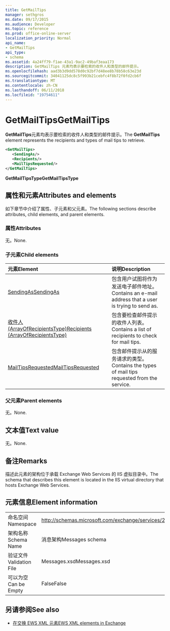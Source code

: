 ```yaml
---
title: GetMailTips
manager: sethgros
ms.date: 09/17/2015
ms.audience: Developer
ms.topic: reference
ms.prod: office-online-server
localization_priority: Normal
api_name:
- GetMailTips
api_type:
- schema
ms.assetid: 4a24ff79-f1ae-43a1-9ac2-49baf3eaa173
description: GetMailTips 元素均表示要检索的收件人和类型的邮件提示。
ms.openlocfilehash: aad3b3d9dd578d0c92bf7d48ee8b78b58c63e23d
ms.sourcegitcommit: 34041125dc8c5f993b21cebfc4f8b72f0fd2cb6f
ms.translationtype: MT
ms.contentlocale: zh-CN
ms.lasthandoff: 06/11/2018
ms.locfileid: "19754611"
---
```

# <a name="getmailtips"></a><span data-ttu-id="d26fc-103">GetMailTips</span><span class="sxs-lookup"><span data-stu-id="d26fc-103">GetMailTips</span></span>

<span data-ttu-id="d26fc-104">**GetMailTips**元素均表示要检索的收件人和类型的邮件提示。</span><span class="sxs-lookup"><span data-stu-id="d26fc-104">The **GetMailTips** element represents the recipients and types of mail tips to retrieve.</span></span> 
  
```XML
<GetMailTips>
   <SendingAs/>
   <Recipients/>
   <MailTipsRequested/>
</GetMailTips>
```

 <span data-ttu-id="d26fc-105">**GetMailTipsType**</span><span class="sxs-lookup"><span data-stu-id="d26fc-105">**GetMailTipsType**</span></span>
## <a name="attributes-and-elements"></a><span data-ttu-id="d26fc-106">属性和元素</span><span class="sxs-lookup"><span data-stu-id="d26fc-106">Attributes and elements</span></span>

<span data-ttu-id="d26fc-107">如下章节中介绍了属性、子元素和父元素。</span><span class="sxs-lookup"><span data-stu-id="d26fc-107">The following sections describe attributes, child elements, and parent elements.</span></span>
  
### <a name="attributes"></a><span data-ttu-id="d26fc-108">属性</span><span class="sxs-lookup"><span data-stu-id="d26fc-108">Attributes</span></span>

<span data-ttu-id="d26fc-109">无。</span><span class="sxs-lookup"><span data-stu-id="d26fc-109">None.</span></span>
  
### <a name="child-elements"></a><span data-ttu-id="d26fc-110">子元素</span><span class="sxs-lookup"><span data-stu-id="d26fc-110">Child elements</span></span>

|<span data-ttu-id="d26fc-111">**元素**</span><span class="sxs-lookup"><span data-stu-id="d26fc-111">**Element**</span></span>|<span data-ttu-id="d26fc-112">**说明**</span><span class="sxs-lookup"><span data-stu-id="d26fc-112">**Description**</span></span>|
|:-----|:-----|
|[<span data-ttu-id="d26fc-113">SendingAs</span><span class="sxs-lookup"><span data-stu-id="d26fc-113">SendingAs</span></span>](sendingas.md) <br/> |<span data-ttu-id="d26fc-114">包含用户试图将作为发送电子邮件地址。</span><span class="sxs-lookup"><span data-stu-id="d26fc-114">Contains an e-mail address that a user is trying to send as.</span></span>  <br/> |
|[<span data-ttu-id="d26fc-115">收件人 (ArrayOfRecipientsType)</span><span class="sxs-lookup"><span data-stu-id="d26fc-115">Recipients (ArrayOfRecipientsType)</span></span>](recipients-arrayofrecipientstype.md) <br/> |<span data-ttu-id="d26fc-116">包含要检查邮件提示的收件人列表。</span><span class="sxs-lookup"><span data-stu-id="d26fc-116">Contains a list of recipients to check for mail tips.</span></span>  <br/> |
|[<span data-ttu-id="d26fc-117">MailTipsRequested</span><span class="sxs-lookup"><span data-stu-id="d26fc-117">MailTipsRequested</span></span>](mailtipsrequested.md) <br/> |<span data-ttu-id="d26fc-118">包含邮件提示从的服务请求的类型。</span><span class="sxs-lookup"><span data-stu-id="d26fc-118">Contains the types of mail tips requested from the service.</span></span>  <br/> |
   
### <a name="parent-elements"></a><span data-ttu-id="d26fc-119">父元素</span><span class="sxs-lookup"><span data-stu-id="d26fc-119">Parent elements</span></span>

<span data-ttu-id="d26fc-120">无。</span><span class="sxs-lookup"><span data-stu-id="d26fc-120">None.</span></span>
  
## <a name="text-value"></a><span data-ttu-id="d26fc-121">文本值</span><span class="sxs-lookup"><span data-stu-id="d26fc-121">Text value</span></span>

<span data-ttu-id="d26fc-122">无。</span><span class="sxs-lookup"><span data-stu-id="d26fc-122">None.</span></span>
  
## <a name="remarks"></a><span data-ttu-id="d26fc-123">备注</span><span class="sxs-lookup"><span data-stu-id="d26fc-123">Remarks</span></span>

<span data-ttu-id="d26fc-124">描述此元素的架构位于承载 Exchange Web Services 的 IIS 虚拟目录中。</span><span class="sxs-lookup"><span data-stu-id="d26fc-124">The schema that describes this element is located in the IIS virtual directory that hosts Exchange Web Services.</span></span>
  
## <a name="element-information"></a><span data-ttu-id="d26fc-125">元素信息</span><span class="sxs-lookup"><span data-stu-id="d26fc-125">Element information</span></span>

|||
|:-----|:-----|
|<span data-ttu-id="d26fc-126">命名空间</span><span class="sxs-lookup"><span data-stu-id="d26fc-126">Namespace</span></span>  <br/> |http://schemas.microsoft.com/exchange/services/2006/messages  <br/> |
|<span data-ttu-id="d26fc-127">架构名称</span><span class="sxs-lookup"><span data-stu-id="d26fc-127">Schema Name</span></span>  <br/> |<span data-ttu-id="d26fc-128">消息架构</span><span class="sxs-lookup"><span data-stu-id="d26fc-128">Messages schema</span></span>  <br/> |
|<span data-ttu-id="d26fc-129">验证文件</span><span class="sxs-lookup"><span data-stu-id="d26fc-129">Validation File</span></span>  <br/> |<span data-ttu-id="d26fc-130">Messages.xsd</span><span class="sxs-lookup"><span data-stu-id="d26fc-130">Messages.xsd</span></span>  <br/> |
|<span data-ttu-id="d26fc-131">可以为空</span><span class="sxs-lookup"><span data-stu-id="d26fc-131">Can be Empty</span></span>  <br/> |<span data-ttu-id="d26fc-132">False</span><span class="sxs-lookup"><span data-stu-id="d26fc-132">False</span></span>  <br/> |
   
## <a name="see-also"></a><span data-ttu-id="d26fc-133">另请参阅</span><span class="sxs-lookup"><span data-stu-id="d26fc-133">See also</span></span>



- [<span data-ttu-id="d26fc-134">在交换 EWS XML 元素</span><span class="sxs-lookup"><span data-stu-id="d26fc-134">EWS XML elements in Exchange</span></span>](ews-xml-elements-in-exchange.md)

